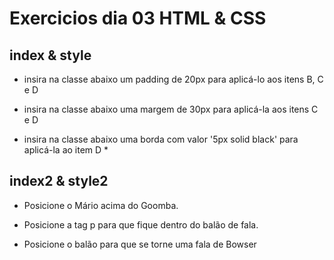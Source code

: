 # Exercicios dia 03 HTML & CSS

## index & style

* insira na classe abaixo um padding de 20px para aplicá-lo aos itens B, C e D 
  
* insira na classe abaixo uma margem de 30px para aplicá-la aos itens C e D 

* insira na classe abaixo uma borda com valor '5px solid black' para aplicá-la ao item D *

## index2 & style2

* Posicione o Mário acima do Goomba.

* Posicione a tag p para que fique dentro do balão de fala.

* Posicione o balão para que se torne uma fala de Bowser